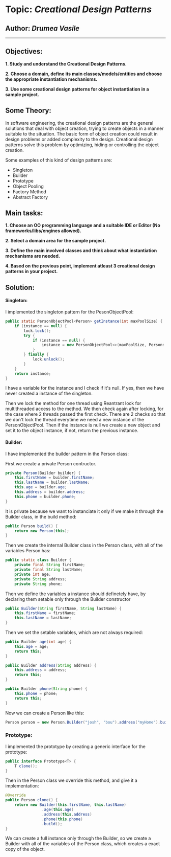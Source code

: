 # Topic: *Creational Design Patterns*
## Author: *Drumea Vasile*
------
## Objectives:
__1. Study and understand the Creational Design Patterns.__

__2. Choose a domain, define its main classes/models/entities and choose the appropriate instantiation mechanisms.__

__3. Use some creational design patterns for object instantiation in a sample project.__

## Some Theory:
In software engineering, the creational design patterns are the general solutions that deal with object creation, trying to create objects in a manner suitable to the situation. The basic form of object creation could result in design problems or added complexity to the design. Creational design patterns solve this problem by optimizing, hiding or controlling the object creation.

Some examples of this kind of design patterns are:

   * Singleton
   * Builder
   * Prototype
   * Object Pooling
   * Factory Method
   * Abstract Factory
   
## Main tasks:
__1. Choose an OO programming language and a suitable IDE or Editor (No frameworks/libs/engines allowed).__

__2. Select a domain area for the sample project.__

__3. Define the main involved classes and think about what instantiation mechanisms are needed.__

__4. Based on the previous point, implement atleast 3 creational design patterns in your project.__

## Solution:

#### Singleton:
I implemented the singleton pattern for the PesonObjectPool:


```java
public static PersonObjectPool<Person> getInstance(int maxPoolSize) {
    if (instance == null) {
        lock.lock();
        try {
            if (instance == null) {
                instance = new PersonObjectPool<>(maxPoolSize, Person::new);
            }
        } finally {
            lock.unlock();
        }
    }
    return instance;
}
```

I have a variable for the instance and I check if it's null. If yes, then we have never created a instance of the singleton. 

Then we lock the method for one thread using Reantrant lock for multithreaded access to the method. We then check again after locking, for the case where 2 threads passed the first check. There are 2 checks so that we don't lock the thread everytime we need a new instance of the PersonObjectPool. Then if the instance is null we create a new object and set it to the object instance, if not, return the previous instance.

#### Builder:
I have implemented the builder pattern in the Person class:


First we create a private Person contructor.

```java
private Person(Builder builder) {
    this.firstName = builder.firstName;
    this.lastName = builder.lastName;
    this.age = builder.age;
    this.address = builder.address;
    this.phone = builder.phone;
}
```

It is private because we want to instanciate it only if we make it through the Builder class, in the build method:

```java
public Person build() {
    return new Person(this);
}
```

Then we create the internal Builder class in the Person class, with all of the variables Person has:

```java
public static class Builder {
    private final String firstName;
    private final String lastName;
    private int age;
    private String address;
    private String phone;
```

Then we define the variables a instance should definetely have, by declaring them setable only through the Builder constructor

```java
public Builder(String firstName, String lastName) {
    this.firstName = firstName;
    this.lastName = lastName;
}
```

Then we set the setable variables, which are not always required:

```java
public Builder age(int age) {
    this.age = age;
    return this;
}

public Builder address(String address) {
    this.address = address;
    return this;
}

public Builder phone(String phone) {
    this.phone = phone;
    return this;
}
```

Now we can create a Person like this:

```java
Person person = new Person.Builder("josh", "bou").address("myHome").build();
```

### Prototype:

I implemented the prototype by creating a generic interface for the prototype:

```java
public interface Prototype<T> {
    T clone();
}
```

Then in the Person class we override this method, and give it a implementation:

```java
@Override
public Person clone() {
    return new Builder(this.firstName, this.lastName)
                .age(this.age)
                .address(this.address)
                .phone(this.phone)
                .build();
}
```

We can create a full instance only through the Builder, so we create a Builder with all of the variables of the Person class, which creates a exact copy of the object. 
